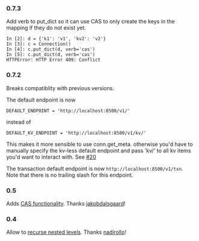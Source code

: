 ### 0.7.3

Add verb to put_dict so it can use CAS to only create the keys in the mapping if they do not exist yet.
```
In [2]: d = {'k1': 'v1', 'kv2': 'v2'}
In [3]: c = Connection()
In [4]: c.put_dict(d, verb='cas')
In [5]: c.put_dict(d, verb='cas')
HTTPError: HTTP Error 409: Conflict
```

### 0.7.2

Breaks compatiblity with previous versions.

The default endpoint is now
```
DEFAULT_ENDPOINT = 'http://localhost:8500/v1/'
```

instead of
```
DEFAULT_KV_ENDPOINT = 'http://localhost:8500/v1/kv/'
```

This makes it more sensible to use conn.get_meta. otherwise you'd have
to manually specify the kv-less default endpoint and pass 'kv/' to all
kv items you'd want to interact with. See [#20](https://github.com/vdloo/consul-kv/pull/20)

The transaction default endpoint is now `http://localhost:8500/v1/txn`. 
Note that there is no trailing slash for this endpoint.

### 0.5

Adds [CAS functionality](https://github.com/vdloo/consul-kv/pull/14). Thanks [jakobdalsgaard](https://github.com/jakobdalsgaard)!

### 0.4

Allow to [recurse nested levels](https://github.com/vdloo/consul-kv/pull/10). Thanks [nadirollo](https://github.com/nadirollo)!

